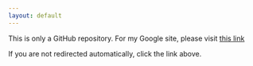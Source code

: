 ```yaml
---
layout: default
---
```


This is only a GitHub repository. For my Google site, please visit [this link](https://sites.google.com/site/econziweiwang/)  

If you are not redirected automatically, click the link above.

<script>
  window.location.href = "https://sites.google.com/view/your-site-url";
</script>
